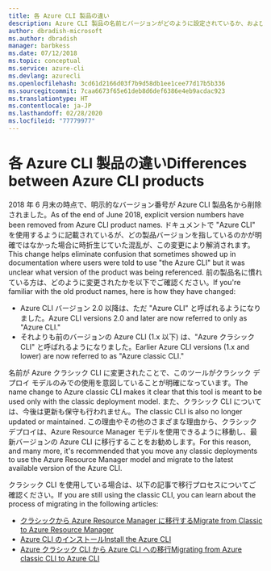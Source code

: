 ```yaml
---
title: 各 Azure CLI 製品の違い
description: Azure CLI 製品の名前とバージョンがどのように設定されているか、およびそのアップグレード方法について説明します。
author: dbradish-microsoft
ms.author: dbradish
manager: barbkess
ms.date: 07/12/2018
ms.topic: conceptual
ms.service: azure-cli
ms.devlang: azurecli
ms.openlocfilehash: 3cd61d2166d03f7b9d58db1ee1cee77d17b5b336
ms.sourcegitcommit: 7caa6673f65e61deb8d6def6386e4eb9acdac923
ms.translationtype: HT
ms.contentlocale: ja-JP
ms.lasthandoff: 02/28/2020
ms.locfileid: "77779977"
---
```

# <a name="differences-between-azure-cli-products"></a><span data-ttu-id="05e59-103">各 Azure CLI 製品の違い</span><span class="sxs-lookup"><span data-stu-id="05e59-103">Differences between Azure CLI products</span></span>

<span data-ttu-id="05e59-104">2018 年 6 月末の時点で、明示的なバージョン番号が Azure CLI 製品名から削除されました。</span><span class="sxs-lookup"><span data-stu-id="05e59-104">As of the end of June 2018, explicit version numbers have been removed from Azure CLI product names.</span></span> <span data-ttu-id="05e59-105">ドキュメントで "Azure CLI" を使用するように記載されているが、どの製品バージョンを指しているのかが明確ではなかった場合に時折生じていた混乱が、この変更により解消されます。</span><span class="sxs-lookup"><span data-stu-id="05e59-105">This change helps eliminate confusion that sometimes showed up in documentation where users were told to use "the Azure CLI" but it was unclear what version of the product was being referenced.</span></span> <span data-ttu-id="05e59-106">前の製品名に慣れている方は、どのように変更されたかを以下でご確認ください。</span><span class="sxs-lookup"><span data-stu-id="05e59-106">If you're familiar with the old product names, here is how they have changed:</span></span>

* <span data-ttu-id="05e59-107">Azure CLI バージョン 2.0 以降は、ただ "Azure CLI" と呼ばれるようになりました。</span><span class="sxs-lookup"><span data-stu-id="05e59-107">Azure CLI versions 2.0 and later are now referred to only as "Azure CLI."</span></span>
* <span data-ttu-id="05e59-108">それよりも前のバージョンの Azure CLI (1.x 以下) は、"Azure クラシック CLI" と呼ばれるようになりました。</span><span class="sxs-lookup"><span data-stu-id="05e59-108">Earlier Azure CLI versions (1.x and lower) are now referred to as "Azure classic CLI."</span></span>

<span data-ttu-id="05e59-109">名前が Azure クラシック CLI に変更されたことで、このツールがクラシック デプロイ モデルのみでの使用を意図していることが明確になっています。</span><span class="sxs-lookup"><span data-stu-id="05e59-109">The name change to Azure classic CLI makes it clear that this tool is meant to be used only with the classic deployment model.</span></span> <span data-ttu-id="05e59-110">また、クラシック CLI については、今後は更新も保守も行われません。</span><span class="sxs-lookup"><span data-stu-id="05e59-110">The classic CLI is also no longer updated or maintained.</span></span> <span data-ttu-id="05e59-111">この理由やその他のさまざまな理由から、クラシック デプロイは、Azure Resource Manager モデルを使用できるように移動し、最新バージョンの Azure CLI に移行することをお勧めします。</span><span class="sxs-lookup"><span data-stu-id="05e59-111">For this reason, and many more, it's recommended that you move any classic deployments to use the Azure Resource Manager model and migrate to the latest available version of the Azure CLI.</span></span>

<span data-ttu-id="05e59-112">クラシック CLI を使用している場合は、以下の記事で移行プロセスについてご確認ください。</span><span class="sxs-lookup"><span data-stu-id="05e59-112">If you are still using the classic CLI, you can learn about the process of migrating in the following articles:</span></span>

* [<span data-ttu-id="05e59-113">クラシックから Azure Resource Manager に移行する</span><span class="sxs-lookup"><span data-stu-id="05e59-113">Migrate from Classic to Azure Resource Manager</span></span>](/azure/virtual-machines/linux/migration-classic-resource-manager-overview)
* [<span data-ttu-id="05e59-114">Azure CLI のインストール</span><span class="sxs-lookup"><span data-stu-id="05e59-114">Install the Azure CLI</span></span>](install-azure-cli.md)
* [<span data-ttu-id="05e59-115">Azure クラシック CLI から Azure CLI への移行</span><span class="sxs-lookup"><span data-stu-id="05e59-115">Migrating from Azure classic CLI to Azure CLI</span></span>](https://github.com/Azure/azure-cli/blob/dev/doc/classic_cli_migration.md)
